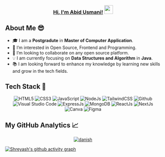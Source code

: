 <h3 align="center">
	<a href="http://www.instagram.com/zayan_127.0.0.1">Hi, I'm Abid Usmani!</a>
  <img src="https://media.giphy.com/media/hvRJCLFzcasrR4ia7z/giphy.gif" width="28">
</h3>



## About Me 😎

- 🎓 I am a **Postgradute** in **Master of Computer Application**. <br>
- 👀 I’m interested in Open Source, Frontend and Programming.
- 💞️ I’m looking to collaborate on any open source platform.
- 💡 I am currently focusing on **Data Structures and Algorithm** in **Java**.<br>
- 📚 I am looking forward to enhance my knowledge by learning new skills and grow in the tech fields.


## Tech Stack 🥞

<p align="center">
<img alt="HTML5" src="https://img.shields.io/badge/html5-%23fca9ae.svg?style=for-the-badge&logo=html5&logoColor=140200"/>
<img alt="CSS3" src="https://img.shields.io/badge/css3-%23ffd2ce.svg?style=for-the-badge&logo=css3&logoColor=140200"/>
<img alt="JavaScript" src="https://img.shields.io/badge/javascript-%23e4626b.svg?style=for-the-badge&logo=javascript&logoColor=%23F7DF1E"/>
<img alt="NodeJs" src="https://img.shields.io/badge/node.js-%23f2ca61.svg?style=for-the-badge&logo=node.js&logoColor=%FFFFFF"/>
<img alt="TailwindCSS" src="https://img.shields.io/badge/tailwind css-%23fca9ae.svg?style=for-the-badge&logo=tailwind-css&logoColor=140200"/>
<!-- <img alt="Java" src="https://img.shields.io/badge/java-%23e4626b.svg?style=for-the-badge&logo=java&logoColor=140200"/> -->
<!-- <img alt="Python" src="https://img.shields.io/badge/python-%23fca9ae.svg?style=for-the-badge&logo=python&logoColor=140200"/> -->
<img alt="Github" src="https://img.shields.io/badge/github-%23e4626b.svg?style=for-the-badge&logo=github&logoColor=140200"/>
<img alt="Visual Studio Code" src="https://img.shields.io/badge/Visual Studio Code-f2ca61.svg?style=for-the-badge&logo=visual-studio-code&logoColor=140200"/>
<img alt="ExpressJs" src="https://img.shields.io/badge/express.js-%23ffd2ce.svg?style=for-the-badge&logo=express&logoColor=140200"/>
<img alt="MongoDB" src="https://img.shields.io/badge/mongodb-%23ffd2ce.svg?style=for-the-badge&logo=mongodb&logoColor=140200" />
<img alt="ReactJs" src="https://img.shields.io/badge/react-f2ca61.svg?style=for-the-badge&logo=react&logoColor=140200"/>
<img alt="NextJs" src="https://img.shields.io/badge/next.js-%23fca9ae.svg?style=for-the-badge&logo=next.js&logoColor=140200" />
<img alt="Canva" src="https://img.shields.io/badge/Canva-f2ca61.svg?style=for-the-badge&logo=canva&logoColor=140200"/>
<img alt="Figma" src="https://img.shields.io/badge/figma-%23e4626b.svg?style=for-the-badge&logo=figma&logoColor=140200" />
 </p>

## My GitHub Analytics 📈

<p align="center">
	<a href="#streak-stats">
		<img src="https://streak-stats.demolab.com?user=danishzayan&theme=nightowl&hide_border=true&border_radius=7&date_format=j%20M%5B%20Y%5D" alt="danish"/>
	</a>
</p>

<div>

[![Shreyash's github activity graph](https://github-readme-activity-graph.vercel.app/graph?username=danishzayan&hide_border=true&theme=nightowl)](https://github.com/danishzayan/github-readme-activity-graph)

</div>